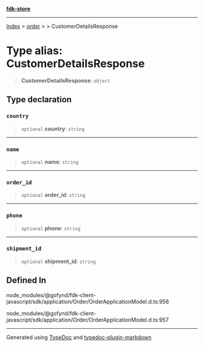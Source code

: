 [**fdk-store**](../../../README.md)
***

[Index](../../../API.md) > [order](../../README.md) > [<internal>](../README.md) > CustomerDetailsResponse

# Type alias: CustomerDetailsResponse

> **CustomerDetailsResponse**: `object`

## Type declaration

### `country`

> `optional` **country**: `string`

***

### `name`

> `optional` **name**: `string`

***

### `order_id`

> `optional` **order\_id**: `string`

***

### `phone`

> `optional` **phone**: `string`

***

### `shipment_id`

> `optional` **shipment\_id**: `string`

## Defined In

node\_modules/@gofynd/fdk-client-javascript/sdk/application/Order/OrderApplicationModel.d.ts:956

node\_modules/@gofynd/fdk-client-javascript/sdk/application/Order/OrderApplicationModel.d.ts:957

***
Generated using [TypeDoc](https://typedoc.org/) and [typedoc-plugin-markdown](https://www.npmjs.com/package/typedoc-plugin-markdown)
